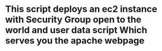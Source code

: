 # This script deploys an ec2 instance with Security Group open to the world and user data script  Which serves you the apache webpage 


